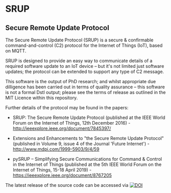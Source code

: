 # SRUP

## Secure Remote Update Protocol
The Secure Remote Update Protocol (SRUP) is a secure & confirmable command-and-control (C2) protocol for the Internet of Things (IoT), based on MQTT.

SRUP is designed to provide an easy way to communicate details of a required software update to an IoT device – but it's not limited just software updates; the protocol can be extended to support any type of C2 message.

This software is the output of PhD research; and whilst appropriate due dilligence has been carried out in terms of quality assurance – this software is not a formal Dstl output; please see the terms of release as outlined in the MIT Licence within this repository.

Further details of the protocol may be found in the papers:
* SRUP: The Secure Remote Update Protocol (published at the IEEE World Forum on the Internet of Things, 12th December 2016) - http://ieeexplore.ieee.org/document/7845397/

* Extensions and Enhancements to "the Secure Remote Update Protocol" (published in Volume 9, issue 4 of the Journal 'Future Internet') - http://www.mdpi.com/1999-5903/9/4/59

* pySRUP – Simplifying Secure Communications for Command & Control in the Internet of Things (published at the 5th IEEE World Forum on the Internet of Things, 15-18 April 2019) - https://ieeexplore.ieee.org/document/8767205

The latest release of the source code can be accessed via [![DOI](https://zenodo.org/badge/62746329.svg)](https://zenodo.org/badge/latestdoi/62746329) 

